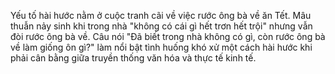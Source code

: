 Yếu tố hài hước nằm ở cuộc tranh cãi về việc rước ông bà về ăn Tết. Mâu thuẫn nảy sinh khi trong nhà "không có cái gì hết trơn hết trội" nhưng vẫn đòi rước ông bà về. Câu nói "Đã biết trong nhà không có gì, còn rước ông bà về làm giống ôn gì?" làm nổi bật tình huống khó xử một cách hài hước khi phải cân bằng giữa truyền thống văn hóa và thực tế kinh tế.
